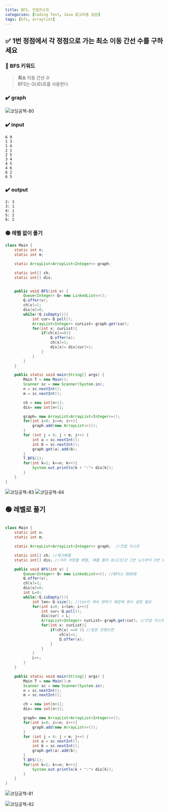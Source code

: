 ```yaml
---
title: BFS, 인접리스트
categories: [Coding Test, Java 알고리즘 입문]
tags: [bfs, arraylist]
---
```


## ✅ 1번 정점에서 각 정점으로 가는 최소 이동 간선 수를 구하세요

### 🔑 BFS 키워드

> **최소** 이동 간선 수 <br>
> BFS는 QUEUE를 사용한다 <br>

### ✔️ graph

![코딩공책-80](https://github.com/soheeparklee/portfolioWebsite_dreamcoding/assets/97790983/3c123924-0fa6-457d-977e-7c178b4e686c)

### ✔️ input

```
6 9
1 3
1 4
2 1
2 5
3 4
4 5
4 6
6 2
6 5

```

### ✔️ output

```
2: 3
3: 1
4: 1
5: 2
6: 2
```

### 🟢 레벨 없이 풀기

```java
class Main {
    static int n;
    static int m;

    static ArrayList<ArrayList<Integer>> graph;

    static int[] ch;
    static int[] dis;


    public void BFS(int v) {
        Queue<Integer> Q= new LinkedList<>();
        Q.offer(v);
        ch[v]=1;
        dis[v]=0;
        while(!Q.isEmpty()){
            int cur= Q.poll();
            ArrayList<Integer> curList= graph.get(cur);
            for(int x: curList){
                if(ch[x]==0){
                    Q.offer(x);
                    ch[x]=1;
                    dis[x]= dis[cur]+1;
                }
            }
        }
    }

    public static void main(String[] args) {
        Main T = new Main();
        Scanner sc = new Scanner(System.in);
        n = sc.nextInt();
        m = sc.nextInt();

        ch = new int[n+1];
        dis= new int[n+1];

        graph= new ArrayList<ArrayList<Integer>>();
        for(int i=0; i<=n; i++){
            graph.add(new ArrayList<>());
        }
        for (int j = 0; j < m; j++) {
            int a = sc.nextInt();
            int b = sc.nextInt();
            graph.get(a).add(b);
        }
        T.BFS(1);
        for(int k=2; k<=n; k++){
            System.out.println(k + ":"+ dis[k]);
        }
    }
}


```

![코딩공책-83](https://github.com/soheeparklee/portfolioWebsite_dreamcoding/assets/97790983/d07c20e3-b90e-4e86-aa9f-3cb05aa6e541)
![코딩공책-84](https://github.com/soheeparklee/portfolioWebsite_dreamcoding/assets/97790983/dffa6e3c-297f-44b7-9548-3086f9fb55f2)

## 🟢 레벨로 풀기

```java

class Main {
    static int n;
    static int m;

    static ArrayList<ArrayList<Integer>> graph;  //인접 리스트

    static int[] ch; //체크배열
    static int[] dis; //거리 저장할 배열, 예를 들어 dis[3]은 1번 노드부터 3번 노드까지 간선 수

    public void BFS(int v) {
        Queue<Integer> Q= new LinkedList<>(); //BFS는 QUEUE
        Q.offer(v);
        ch[v]=1;
        dis[v]=0;
        int L=0;
        while(!Q.isEmpty()){
            int len= Q.size(); //len이 계속 변하기 때문에 변수 설정 필요
            for(int i=0; i<len; i++){
                int cur= Q.poll();
                dis[cur] = L;
                ArrayList<Integer> curList= graph.get(cur); //인접 리스트에서 지금 있는 노드와 연결된 노드들 가져오기
                for(int x: curList){
                    if(ch[x] ==0 ){ //방문 안했으면
                        ch[x]=1;
                        Q.offer(x);
                    }
                }
            }
            L++;
        }
    }

    public static void main(String[] args) {
        Main T = new Main();n
        Scanner sc = new Scanner(System.in);
        n = sc.nextInt();
        m = sc.nextInt();

        ch = new int[n+1];
        dis= new int[n+1];

        graph= new ArrayList<ArrayList<Integer>>();
        for(int i=0; i<=n; i++){
            graph.add(new ArrayList<>());
        }
        for (int j = 0; j < m; j++) {
            int a = sc.nextInt();
            int b = sc.nextInt();
            graph.get(a).add(b);
        }
        T.BFS(1);
        for(int k=2; k<=n; k++){
            System.out.println(k + ":"+ dis[k]);
        }
    }
}


```

![코딩공책-81](https://github.com/soheeparklee/portfolioWebsite_dreamcoding/assets/97790983/701db020-8a29-4225-bb3b-240e21c376dc)

![코딩공책-82](https://github.com/soheeparklee/portfolioWebsite_dreamcoding/assets/97790983/b48f8173-94e1-41d6-a0b3-6e7ea62c6cdd)
